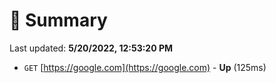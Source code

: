 # 📖 Summary
Last updated: **5/20/2022, 12:53:20 PM**

- `GET` [https://google.com](https://google.com) - **Up** (125ms)

